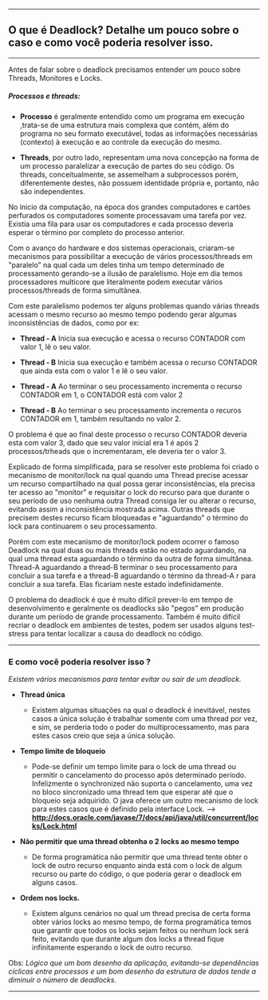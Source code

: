 ************************************************************************************************************************
## O que é Deadlock? Detalhe um pouco sobre o caso e como você poderia resolver isso.
************************************************************************************************************************

Antes de falar sobre o deadlock precisamos entender um pouco sobre Threads, Monitores e Locks.

##### Processos e threads:

- **Processo** é geralmente entendido como um programa em execução ,trata-se de uma estrutura mais complexa que contém,
além do programa no seu formato executável, todas as informações necessárias (contexto) à execução e ao controle da
execução do mesmo.

- **Threads**, por outro lado, representam uma nova concepção na forma de um processo paralelizar a execução de partes do
seu código. Os threads, conceitualmente, se assemelham a subprocessos porém, diferentemente destes, não possuem identidade
própria e, portanto, não são independentes.

 No inicio da computação, na época dos grandes computadores e cartões perfurados os computadores somente processavam
uma tarefa por vez. Existia uma fila para usar os computadores e cada processo deveria esperar o término por completo do
processo anterior.

 Com o avanço do hardware e dos sistemas operacionais, criaram-se mecanismos para possibilitar a execução de vários
processos/threads em "paralelo" na qual cada um deles tinha um tempo determinado de processamento gerando-se a ilusão de
paralelismo. Hoje em dia temos processadores multicore que literalmente podem executar vários processos/threads de
forma simultânea.

Com este paralelismo podemos ter alguns problemas quando várias threads acessam o mesmo recurso ao mesmo tempo podendo
gerar algumas inconsistências de dados,  como por ex:

- **Thread - A** Inicia sua execução e acessa o recurso CONTADOR com valor 1, lê o seu valor.

- **Thread - B** Inicia sua execução e também acessa o recurso CONTADOR que ainda esta com o valor 1 e lê o seu valor.

- **Thread - A** Ao terminar o seu processamento incrementa o recurso CONTADOR em 1, o CONTADOR está com valor 2

- **Thread - B** Ao terminar o seu processamento incrementa o recuros CONTADOR em 1, também resultando no valor 2.

O problema é que ao final deste processo o recurso CONTADOR deveria esta com valor 3, dado que seu valor inicial era 1
é após 2 processos/trheads que o incrementaram, ele deveria ter o valor 3.

Explicado de forma simplificada, para se resolver este problema foi criado o mecanismo de monitor/lock na qual quando
uma Thread precise acessar um recurso compartilhado na qual possa gerar inconsistências, ela precisa ter acesso ao "monitor"
e requisitar o lock do recurso para que durante o seu período de uso nenhuma outra Thread consiga ler ou alterar o
recurso, evitando assim a inconsistência mostrada acima. Outras threads que precisem destes recurso ficam bloqueadas e
"aguardando" o término do lock para continuarem o seu processamento.

Porém com este mecanismo de monitor/lock podem ocorrer o famoso Deadlock na qual duas ou mais threads estão no estado
aguardando, na qual uma thread esta aguardando o término da outra de forma simultânea. Thread-A aguardando a thread-B terminar
o seu processamento para concluir a sua tarefa e a thread-B aguardando o término da thread-A r para concluir a sua tarefa.
Elas ficariam neste estado indefinidamente.

O problema do deadlock é que é muito difícil prever-lo em tempo de desenvolvimento e geralmente os deadlocks são "pegos"
em produção durante um período de grande processamento. Também é muito difícil recriar o deadlock em ambientes de testes,
podem ser usados alguns test-stress para tentar localizar a causa do deadlock no código.

**********************

### E como você poderia resolver isso ?

  _Existem vários mecanismos para tentar evitar ou sair de um deadlock._

- **Thread única**
    - Existem algumas situações na qual o deadlock é inevitável, nestes casos a única solução é trabalhar somente com uma
      thread por vez, e sim,  se perderia todo o poder do multiprocessamento, mas para estes casos creio que seja a única solução.
- **Tempo limite de bloqueio**
    - Pode-se definir um tempo limite para o lock de uma thread ou permitir o cancelamento do processo após determinado
período. Infelizmente o synchronized não suporta o cancelamento, uma vez no bloco sincronizado uma thread tem que
esperar até que o bloqueio seja adquirido. O java oferece um outro mecanismo de lock para estes casos que é definido pela
interface Lock. --> **http://docs.oracle.com/javase/7/docs/api/java/util/concurrent/locks/Lock.html**

- **Não permitir que uma thread obtenha o 2 locks ao mesmo tempo**
    - De forma programática não permitir que uma thread tente obter o lock de outro recurso enquanto ainda está com o lock
de algum recurso ou parte do código, o que poderia gerar o deadlock em alguns casos.

- **Ordem nos locks.**
  - Existem alguns cenários no qual um thread precisa de certa forma obter vários locks ao mesmo tempo, de forma
 programática temos que garantir que todos os locks sejam feitos ou nenhum lock será feito, evitando que durante algum
 dos locks a thread fique infinitamente esperando o lock de outro recurso.

Obs: _Lógico que um bom desenho da aplicação, evitando-se dependências cíclicas entre processos e um bom desenho da
estrutura de dados tende a diminuir o número de deadlocks._



************************************************************************************************************************